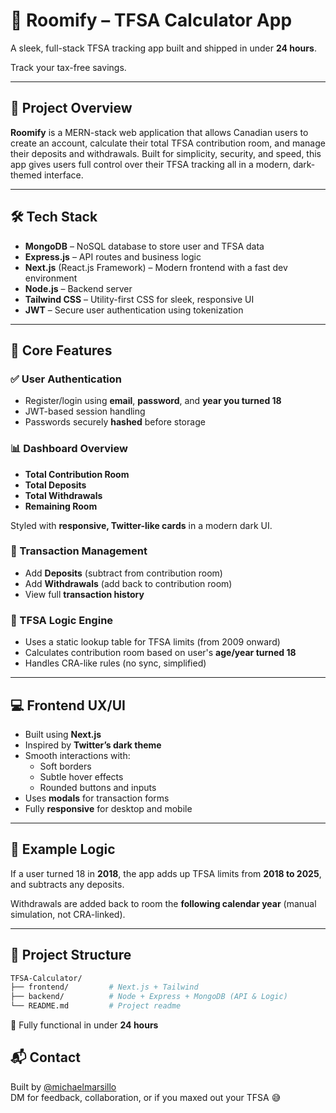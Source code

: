 # 🧮 Roomify – TFSA Calculator App

A sleek, full-stack TFSA tracking app built and shipped in under **24 hours**.

Track your tax-free savings.

---

## 🚀 Project Overview

**Roomify** is a MERN-stack web application that allows Canadian users to create an account, calculate their total TFSA contribution room, and manage their deposits and withdrawals. Built for simplicity, security, and speed, this app gives users full control over their TFSA tracking  all in a modern, dark-themed interface.

---

## 🛠 Tech Stack

- **MongoDB** – NoSQL database to store user and TFSA data
- **Express.js** – API routes and business logic
- **Next.js** (React.js Framework) – Modern frontend with a fast dev environment
- **Node.js** – Backend server
- **Tailwind CSS** – Utility-first CSS for sleek, responsive UI
- **JWT** – Secure user authentication using tokenization

---

## 🔐 Core Features

### ✅ User Authentication
- Register/login using **email**, **password**, and **year you turned 18**
- JWT-based session handling
- Passwords securely **hashed** before storage

### 📊 Dashboard Overview
- **Total Contribution Room**
- **Total Deposits**
- **Total Withdrawals**
- **Remaining Room**

Styled with **responsive, Twitter-like cards** in a modern dark UI.

### 💸 Transaction Management
- Add **Deposits** (subtract from contribution room)
- Add **Withdrawals** (add back to contribution room)
- View full **transaction history**

### 🧠 TFSA Logic Engine
- Uses a static lookup table for TFSA limits (from 2009 onward)
- Calculates contribution room based on user's **age/year turned 18**
- Handles CRA-like rules (no sync, simplified)

---

## 💻 Frontend UX/UI

- Built using **Next.js**
- Inspired by **Twitter’s dark theme**
- Smooth interactions with:
  - Soft borders
  - Subtle hover effects
  - Rounded buttons and inputs
- Uses **modals** for transaction forms
- Fully **responsive** for desktop and mobile

---

## 🧮 Example Logic

If a user turned 18 in **2018**, the app adds up TFSA limits from **2018 to 2025**, and subtracts any deposits.

Withdrawals are added back to room the **following calendar year** (manual simulation, not CRA-linked).

---

## 📂 Project Structure

```bash
TFSA-Calculator/
├── frontend/         # Next.js + Tailwind     
├── backend/          # Node + Express + MongoDB (API & Logic)
└── README.md         # Project readme
```

🚀 Fully functional in under **24 hours** 

## 📬 Contact

Built by [@michaelmarsillo](https://github.com/michaelmarsillo)  
DM for feedback, collaboration, or if you maxed out your TFSA 😅